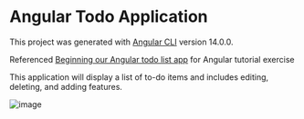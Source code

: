 # Angular Todo Application

This project was generated with [Angular CLI](https://github.com/angular/angular-cli) version 14.0.0.

Referenced [Beginning our Angular todo list app](https://developer.mozilla.org/en-US/docs/Learn/Tools_and_testing/Client-side_JavaScript_frameworks/Angular_todo_list_beginning) for Angular tutorial exercise

This application will display a list of to-do items and includes editing, deleting, and adding features.

![image](https://user-images.githubusercontent.com/66471232/177110152-b3055a77-9b6f-4e68-8261-9850b6c24180.png)
